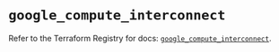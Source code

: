 # `google_compute_interconnect`

Refer to the Terraform Registry for docs: [`google_compute_interconnect`](https://registry.terraform.io/providers/hashicorp/google-beta/6.34.1/docs/resources/google_compute_interconnect).
